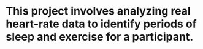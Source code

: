 # This project involves analyzing real heart-rate data to identify periods of sleep and exercise for a participant.
